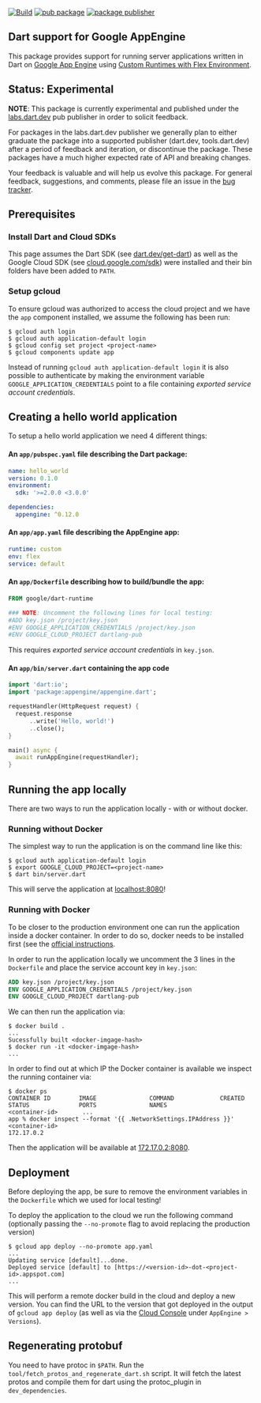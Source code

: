 [![Build](https://github.com/dart-lang/appengine/actions/workflows/build.yaml/badge.svg)](https://github.com/dart-lang/appengine/actions/workflows/build.yaml)
[![pub package](https://img.shields.io/pub/v/appengine.svg)](https://pub.dev/packages/appengine)
[![package publisher](https://img.shields.io/pub/publisher/appengine.svg)](https://pub.dev/packages/appengine/publisher)

## Dart support for Google AppEngine

This package provides support for running server applications written in Dart on
[Google App Engine](https://cloud.google.com/appengine/) using
[Custom Runtimes with Flex Environment](https://cloud.google.com/appengine/docs/flexible/custom-runtimes/).

## Status: Experimental

**NOTE**: This package is currently experimental and published under the
[labs.dart.dev](https://dart.dev/dart-team-packages) pub publisher in order to
solicit feedback. 

For packages in the labs.dart.dev publisher we generally plan to either graduate
the package into a supported publisher (dart.dev, tools.dart.dev) after a period
of feedback and iteration, or discontinue the package. These packages have a
much higher expected rate of API and breaking changes.

Your feedback is valuable and will help us evolve this package. For general
feedback, suggestions, and comments, please file an issue in the 
[bug tracker](https://github.com/dart-lang/appengine/issues).

## Prerequisites

### Install Dart and Cloud SDKs

This page assumes the Dart SDK (see
[dart.dev/get-dart](https://dart.dev/get-dart)) as well as the Google
Cloud SDK (see [cloud.google.com/sdk](https://cloud.google.com/sdk/)) were
installed and their bin folders have been added to `PATH`.

### Setup gcloud

To ensure gcloud was authorized to access the cloud project and we have the
`app` component installed, we assume the following has been run:
```console
$ gcloud auth login
$ gcloud auth application-default login
$ gcloud config set project <project-name>
$ gcloud components update app
```

Instead of running `gcloud auth application-default login` it is also possible
to authenticate by making the environment variable
`GOOGLE_APPLICATION_CREDENTIALS` point to a file containing
_exported service account credentials_.

## Creating a hello world application

To setup a hello world application we need 4 different things:

#### An `app/pubspec.yaml` file describing the Dart package:
```yaml
name: hello_world
version: 0.1.0
environment:
  sdk: '>=2.0.0 <3.0.0'

dependencies:
  appengine: ^0.12.0
```
#### An `app/app.yaml` file describing the AppEngine app:
```yaml
runtime: custom
env: flex
service: default
```
#### An `app/Dockerfile` describing how to build/bundle the app:
```Dockerfile
FROM google/dart-runtime

### NOTE: Uncomment the following lines for local testing:
#ADD key.json /project/key.json
#ENV GOOGLE_APPLICATION_CREDENTIALS /project/key.json
#ENV GOOGLE_CLOUD_PROJECT dartlang-pub
```

This requires _exported service account credentials_ in `key.json`.

#### An `app/bin/server.dart` containing the app code
```dart
import 'dart:io';
import 'package:appengine/appengine.dart';

requestHandler(HttpRequest request) {
  request.response
      ..write('Hello, world!')
      ..close();
}

main() async {
  await runAppEngine(requestHandler);
}
```

## Running the app locally

There are two ways to run the application locally - with or without docker.

### Running without Docker

The simplest way to run the application is on the command line like this:
```console
$ gcloud auth application-default login
$ export GOOGLE_CLOUD_PROJECT=<project-name>
$ dart bin/server.dart
```

This will serve the application at [localhost:8080](http://localhost:8080)!

### Running with Docker

To be closer to the production environment one can run the application inside a
docker container. In order to do so, docker needs to be installed first (see the
[official instructions](https://docs.docker.com/engine/installation/).

In order to run the application locally we uncomment the 3 lines in the
`Dockerfile` and place the service account key in `key.json`:
```Dockerfile
ADD key.json /project/key.json
ENV GOOGLE_APPLICATION_CREDENTIALS /project/key.json
ENV GOOGLE_CLOUD_PROJECT dartlang-pub
```

We can then run the application via:
```console
$ docker build .
...
Sucessfully built <docker-imgage-hash>
$ docker run -it <docker-imgage-hash>
...
```

In order to find out at which IP the Docker container is available we inspect
the running container via:
```console
$ docker ps
CONTAINER ID        IMAGE               COMMAND             CREATED             STATUS              PORTS               NAMES
<container-id>       ...
app % docker inspect --format '{{ .NetworkSettings.IPAddress }}' <container-id>
172.17.0.2
```

Then the application will be available at [172.17.0.2:8080](http://172.17.0.2:8080).

## Deployment

Before deploying the app, be sure to remove the environment variables in the
`Dockerfile` which we used for local testing!

To deploy the application to the cloud we run the following command (optionally
passing the `--no-promote` flag to avoid replacing the production version)

```console
$ gcloud app deploy --no-promote app.yaml
...
Updating service [default]...done.
Deployed service [default] to [https://<version-id>-dot-<project-id>.appspot.com]
...
```

This will perform a remote docker build in the cloud and deploy a new version.
You can find the URL to the version that got deployed
in the output of `gcloud app deploy` (as well as via the
[Cloud Console](https://console.cloud.google.com) under `AppEngine > Versions`).

## Regenerating protobuf

You need to have protoc in `$PATH`.
Run the `tool/fetch_protos_and_regenerate_dart.sh` script. It will fetch the latest protos and compile them for dart using the protoc_plugin in `dev_dependencies`.
